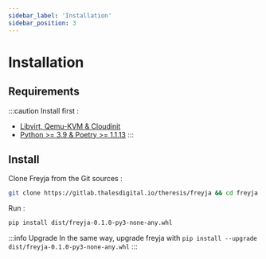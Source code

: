 ```yaml
---
sidebar_label: 'Installation'
sidebar_position: 3
---
```


# Installation

## Requirements

:::caution
Install first :
* [Libvirt, Qemu-KVM & Cloudinit](requirements/kvm_libvirt_install.md)
* [Python >= 3.9 & Poetry >= 1.1.13](requirements/python_poetry_install.md)
:::

## Install

Clone Freyja from the Git sources :

```sh
git clone https://gitlab.thalesdigital.io/theresis/freyja && cd freyja
```

Run :

```sh
pip install dist/freyja-0.1.0-py3-none-any.whl
```

:::info Upgrade
In the same way, upgrade freyja with `pip install --upgrade dist/freyja-0.1.0-py3-none-any.whl`
:::